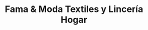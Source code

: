 ---
title: "Fama & Moda Textiles y Lincería Hogar"
url: /pereira/fama-und-moda-textiles-y-linceria-hogar/
shop: general
---